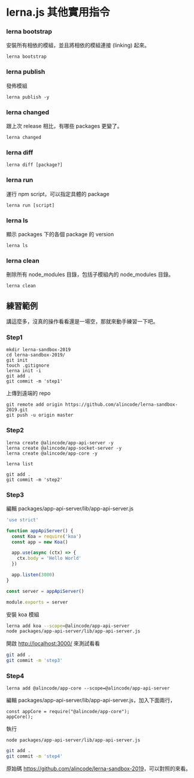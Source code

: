 # lerna.js 其他實用指令

### lerna bootstrap

安裝所有相依的模組，並且將相依的模組連接 (linking) 起來。

```
lerna bootstrap
```

### lerna publish

發佈模組

```
lerna publish -y
```

### lerna changed

跟上次 release 相比，有哪些 packages 更變了。

```
lerna changed
```

### lerna diff

```
lerna diff [package?]
```

### lerna run

運行 npm script，可以指定具體的 package

```
lerna run [script]
```

### lerna ls

顯示 packages 下的各個 package 的 version

```
lerna ls
```

### lerna clean

刪除所有 node_modules 目錄，包括子模組內的 node_modules 目錄。

```
lerna clean
```

## 練習範例

講這麼多，沒真的操作看看還是一場空，那就來動手練習一下吧。

### Step1

```
mkdir lerna-sandbox-2019
cd lerna-sandbox-2019/
git init
touch .gitignore
lerna init -i
git add .
git commit -m 'step1'
```

上傳到遠端的 repo

```
git remote add origin https://github.com/alincode/lerna-sandbox-2019.git
git push -u origin master
```

### Step2

```
lerna create @alincode/app-api-server -y
lerna create @alincode/app-socket-server -y
lerna create @alincode/app-core -y

lerna list
```

```
git add .
git commit -m 'step2'
```

### Step3

編輯 packages/app-api-server/lib/app-api-server.js

```js
'use strict'

function appApiServer() {
  const Koa = require('koa')
  const app = new Koa()

  app.use(async (ctx) => {
    ctx.body = 'Hello World'
  })

  app.listen(3000)
}

const server = appApiServer()

module.exports = server
```

安裝 koa 模組

```sh
lerna add koa --scope=@alincode/app-api-server
node packages/app-api-server/lib/app-api-server.js
```

開啟 <http://localhost:3000/> 來測試看看

```sh
git add .
git commit -m 'step3'
```

### Step4

```
lerna add @alincode/app-core --scope=@alincode/app-api-server
```

編輯 packages/app-api-server/lib/app-api-server.js，加入下面兩行，

```
const appCore = require("@alincode/app-core");
appCore();
```

執行

```
node packages/app-api-server/lib/app-api-server.js
```

```sh
git add .
git commit -m 'step4'
```

原始碼 <https://github.com/alincode/lerna-sandbox-2019>，可以對照的來看。
